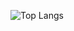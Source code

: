  ![Top Langs](https://github-readme-stats.vercel.app/api/top-langs/?username=mths1901&hide=c,c++&theme=tokyonight)
